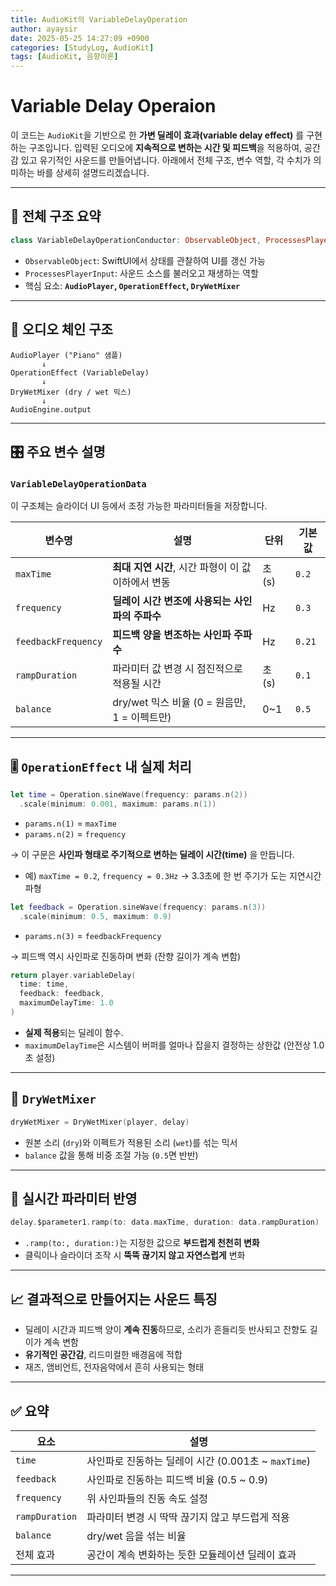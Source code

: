 ```yaml
---
title: AudioKit의 VariableDelayOperation
author: ayaysir
date: 2025-05-25 14:27:09 +0900
categories: [StudyLog, AudioKit]
tags: [AudioKit, 음향이론]
---
```


# Variable Delay Operaion

이 코드는 `AudioKit`을 기반으로 한 **가변 딜레이 효과(variable delay effect)** 를 구현하는 구조입니다. 입력된 오디오에 **지속적으로 변하는 시간 및 피드백**을 적용하여, 공간감 있고 유기적인 사운드를 만들어냅니다. 아래에서 전체 구조, 변수 역할, 각 수치가 의미하는 바를 상세히 설명드리겠습니다.

---

## 🧱 전체 구조 요약

```swift
class VariableDelayOperationConductor: ObservableObject, ProcessesPlayerInput
```

* `ObservableObject`: SwiftUI에서 상태를 관찰하여 UI를 갱신 가능
* `ProcessesPlayerInput`: 사운드 소스를 불러오고 재생하는 역할
* 핵심 요소: **`AudioPlayer`, `OperationEffect`, `DryWetMixer`**

---

## 🔁 오디오 체인 구조

```text
AudioPlayer ("Piano" 샘플)
       ↓
OperationEffect (VariableDelay)
       ↓
DryWetMixer (dry / wet 믹스)
       ↓
AudioEngine.output
```

---

## 🎛 주요 변수 설명

### `VariableDelayOperationData`

이 구조체는 슬라이더 UI 등에서 조정 가능한 파라미터들을 저장합니다.

| 변수명                 | 설명                                | 단위    | 기본값    |
| ------------------- | --------------------------------- | ----- | ------ |
| `maxTime`           | **최대 지연 시간**, 시간 파형이 이 값 이하에서 변동  | 초 (s) | `0.2`  |
| `frequency`         | **딜레이 시간 변조에 사용되는 사인파의 주파수**      | Hz    | `0.3`  |
| `feedbackFrequency` | **피드백 양을 변조하는 사인파 주파수**           | Hz    | `0.21` |
| `rampDuration`      | 파라미터 값 변경 시 점진적으로 적용될 시간          | 초 (s) | `0.1`  |
| `balance`           | dry/wet 믹스 비율 (0 = 원음만, 1 = 이펙트만) | 0\~1  | `0.5`  |

---

## 🎚 `OperationEffect` 내 실제 처리

```swift
let time = Operation.sineWave(frequency: params.n(2))
  .scale(minimum: 0.001, maximum: params.n(1))
```

* `params.n(1)` = `maxTime`
* `params.n(2)` = `frequency`

→ 이 구문은 **사인파 형태로 주기적으로 변하는 딜레이 시간(time)** 을 만듭니다.

* 예) `maxTime = 0.2`, `frequency = 0.3Hz` → 3.3초에 한 번 주기가 도는 지연시간 파형

```swift
let feedback = Operation.sineWave(frequency: params.n(3))
  .scale(minimum: 0.5, maximum: 0.9)
```

* `params.n(3)` = `feedbackFrequency`

→ 피드백 역시 사인파로 진동하며 변화 (잔향 길이가 계속 변함)

```swift
return player.variableDelay(
  time: time,
  feedback: feedback,
  maximumDelayTime: 1.0
)
```

* **실제 적용**되는 딜레이 함수.
* `maximumDelayTime`은 시스템이 버퍼를 얼마나 잡을지 결정하는 상한값 (안전상 1.0초 설정)

---

## 🔁 `DryWetMixer`

```swift
dryWetMixer = DryWetMixer(player, delay)
```

* 원본 소리 (`dry`)와 이펙트가 적용된 소리 (`wet`)를 섞는 믹서
* `balance` 값을 통해 비중 조절 가능 (`0.5`면 반반)

---

## 🔄 실시간 파라미터 반영

```swift
delay.$parameter1.ramp(to: data.maxTime, duration: data.rampDuration)
```

* `.ramp(to:, duration:)`는 지정한 값으로 **부드럽게 천천히 변화**
* 클릭이나 슬라이더 조작 시 **뚝뚝 끊기지 않고 자연스럽게** 변화

---

## 📈 결과적으로 만들어지는 사운드 특징

* 딜레이 시간과 피드백 양이 **계속 진동**하므로, 소리가 흔들리듯 반사되고 잔향도 길이가 계속 변함
* **유기적인 공간감**, 리드미컬한 배경음에 적합
* 재즈, 앰비언트, 전자음악에서 흔히 사용되는 형태

---

## ✅ 요약

| 요소             | 설명                                     |
| -------------- | -------------------------------------- |
| `time`         | 사인파로 진동하는 딜레이 시간 (0.001초 \~ `maxTime`) |
| `feedback`     | 사인파로 진동하는 피드백 비율 (0.5 \~ 0.9)          |
| `frequency`    | 위 사인파들의 진동 속도 설정                       |
| `rampDuration` | 파라미터 변경 시 딱딱 끊기지 않고 부드럽게 적용            |
| `balance`      | dry/wet 음을 섞는 비율                       |
| 전체 효과          | 공간이 계속 변화하는 듯한 모듈레이션 딜레이 효과            |

---
